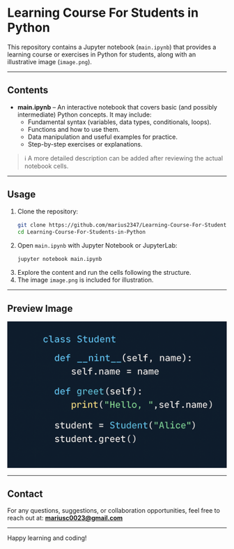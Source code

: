 # Learning Course For Students in Python

This repository contains a Jupyter notebook (`main.ipynb`) that provides a learning course or exercises in Python for students, along with an illustrative image (`image.png`).

---

## Contents

- **main.ipynb** – An interactive notebook that covers basic (and possibly intermediate) Python concepts. It may include:
  - Fundamental syntax (variables, data types, conditionals, loops).
  - Functions and how to use them.
  - Data manipulation and useful examples for practice.
  - Step-by-step exercises or explanations.

> ℹ A more detailed description can be added after reviewing the actual notebook cells.

---

## Usage

1. Clone the repository:
   ```bash
   git clone https://github.com/marius2347/Learning-Course-For-Students-in-Python.git
   cd Learning-Course-For-Students-in-Python
   ```
2. Open `main.ipynb` with Jupyter Notebook or JupyterLab:
   ```bash
   jupyter notebook main.ipynb
   ```
3. Explore the content and run the cells following the structure.
4. The image `image.png` is included for illustration.

---

## Preview Image

![Course Overview](image.png)

---

## Contact

For any questions, suggestions, or collaboration opportunities, feel free to reach out at: **mariusc0023@gmail.com**

---

Happy learning and coding!
